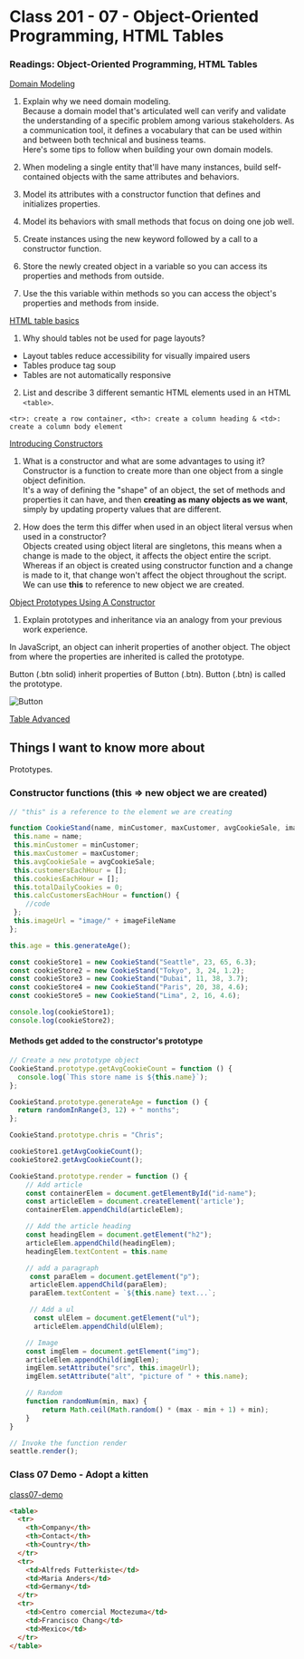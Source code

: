 # Class 201 - 07 - Object-Oriented Programming, HTML Tables

### Readings: Object-Oriented Programming, HTML Tables

[Domain Modeling](https://github.com/codefellows/domain_modeling#domain-modeling)

1. Explain why we need domain modeling.  
Because a domain model that's articulated well can verify and validate the understanding of a specific problem among various stakeholders. As a communication tool, it defines a vocabulary that can be used within and between both technical and business teams.  
Here's some tips to follow when building your own domain models.

1. When modeling a single entity that'll have many instances, build self-contained objects with the same attributes and behaviors.  
2. Model its attributes with a constructor function that defines and initializes properties.
3. Model its behaviors with small methods that focus on doing one job well.
4. Create instances using the new keyword followed by a call to a constructor function.
5. Store the newly created object in a variable so you can access its properties and methods from outside.
6. Use the this variable within methods so you can access the object's properties and methods from inside.

[HTML table basics](https://developer.mozilla.org/en-US/docs/Learn/HTML/Tables/Basics)

1. Why should tables not be used for page layouts?  

- Layout tables reduce accessibility for visually impaired users
- Tables produce tag soup
- Tables are not automatically responsive  

2. List and describe 3 different semantic HTML elements used in an HTML `<table>`.

`<tr>: create a row container, <th>: create a column heading & <td>: create a column body element`  

[Introducing Constructors](https://developer.mozilla.org/en-US/docs/Learn/JavaScript/Objects/Basics#introducing_constructors)

1. What is a constructor and what are some advantages to using it?
Constructor is a function to create more than one object from a single object definition.  
It's a way of defining the "shape" of an object, the set of methods and properties it can have, and then **creating as many objects as we want**, simply by updating property values that are different.  

2. How does the term this differ when used in an object literal versus when used in a constructor?  
Objects created using object literal are singletons, this means when a change is made to the object, it affects the object entire the script. Whereas if an object is created using constructor function and a change is made to it, that change won't affect the object throughout the script. We can use **this** to reference to new object we are created.

[Object Prototypes Using A Constructor](https://ui.dev/beginners-guide-to-javascript-prototype)  

1. Explain prototypes and inheritance via an analogy from your previous work experience.  

In JavaScript, an object can inherit properties of another object. The object from where the properties are inherited is called the prototype.

 Button (.btn solid) inherit properties of Button (.btn).
 Button (.btn) is called the prototype.

![Button](https://miro.medium.com/v2/resize:fit:720/format:webp/1*teCZJo7QMJvGL9_G5sVJaA.png)

[Table Advanced](https://developer.mozilla.org/en-US/docs/Learn/HTML/Tables/Advanced)

## Things I want to know more about

Prototypes.

### Constructor functions (this => new object we are created)

```js
// "this" is a reference to the element we are creating

function CookieStand(name, minCustomer, maxCustomer, avgCookieSale, imageFileName) {
 this.name = name;
 this.minCustomer = minCustomer;
 this.maxCustomer = maxCustomer;
 this.avgCookieSale = avgCookieSale;
 this.customersEachHour = [];
 this.cookiesEachHour = [];
 this.totalDailyCookies = 0;
 this.calcCustomersEachHour = function() {
    //code
 };
 this.imageUrl = "image/" + imageFileName
};

this.age = this.generateAge();
```

```js
const cookieStore1 = new CookieStand("Seattle", 23, 65, 6.3);
const cookieStore2 = new CookieStand("Tokyo", 3, 24, 1.2);
const cookieStore3 = new CookieStand("Dubai", 11, 38, 3.7);
const cookieStore4 = new CookieStand("Paris", 20, 38, 4.6);
const cookieStore5 = new CookieStand("Lima", 2, 16, 4.6);

console.log(cookieStore1);
console.log(cookieStore2);
```

#### Methods get added to the constructor's prototype

```js
// Create a new prototype object
CookieStand.prototype.getAvgCookieCount = function () {
  console.log(`This store name is ${this.name}`);
};

CookieStand.prototype.generateAge = function () {
  return randomInRange(3, 12) + " months";
};

CookieStand.prototype.chris = "Chris";

cookieStore1.getAvgCookieCount();
cookieStore2.getAvgCookieCount();

CookieStand.prototype.render = function () {
    // Add article
    const containerElem = document.getElementById("id-name");
    const articleElem = document.createElement('article');
    containerElem.appendChild(articleElem);

    // Add the article heading
    const headingElem = document.getElement("h2");
    articleElem.appendChild(headingElem);
    headingElem.textContent = this.name

    // add a paragraph
     const paraElem = document.getElement("p");
     articleElem.appendChild(paraElem);
     paraElem.textContent = `${this.name} text...`;

     // Add a ul
      const ulElem = document.getElement("ul");
      articleElem.appendChild(ulElem);

    // Image
    const imgElem = document.getElement("img");
    articleElem.appendChild(imgElem);
    imgElem.setAttribute("src", this.imageUrl);
    imgElem.setAttribute("alt", "picture of " + this.name);

    // Random
    function randomNum(min, max) {
        return Math.ceil(Math.random() * (max - min + 1) + min);
    }
}

// Invoke the function render
seattle.render();

```

### Class 07 Demo - Adopt a kitten

[class07-demo](https://github.com/CSEAMAN3/class07-demo)

```html
<table>
  <tr>
    <th>Company</th>
    <th>Contact</th>
    <th>Country</th>
  </tr>
  <tr>
    <td>Alfreds Futterkiste</td>
    <td>Maria Anders</td>
    <td>Germany</td>
  </tr>
  <tr>
    <td>Centro comercial Moctezuma</td>
    <td>Francisco Chang</td>
    <td>Mexico</td>
  </tr>
</table>
```
